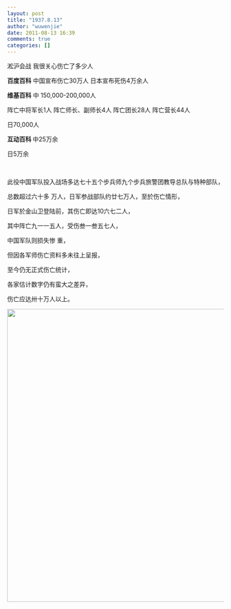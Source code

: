 ```yaml
---
layout: post
title: "1937.8.13"
author: "wuwenjie"
date: 2011-08-13 16:39
comments: true
categories: []
---
```

淞沪会战 我很关心伤亡了多少人

<strong>百度百科</strong> 中国宣布伤亡30万人
日本宣布死伤4万余人

<strong>维基百科</strong> 中 150,000-200,000人

阵亡中将军长1人 阵亡师长、副师长4人 阵亡团长28人 阵亡营长44人

日70,000人<strong> </strong>

<strong>互动百科 </strong>中25万余

日5万余

&nbsp;

<span><span id="zoom"> 此役中国军队投入战场多达七十五个步兵师九个步兵旅警团教导总队与特种部队，</span></span>

总数超过六十多 万人，日军参战部队约廿七万人，至於伤亡情形，

日军於金山卫登陆前，其伤亡即达10六七二人，

其中阵亡九一一五人，受伤叁一叁五七人，

中国军队则损失惨 重，

但因各军师伤亡资料多未往上呈报，

至今仍无正式伤亡统计，

各家估计数字仍有蛮大之差异，

<span><span id="zoom">伤亡应达卅十万人以上。</span></span>

<a href="http://v.ifeng.com/his/200904/b20b1662-d009-4f90-a520-b17d9c5babb5.shtml"><img class="alignnone size-full wp-image-138" title="淞沪会战爆发后，拥有德式武器装备的中央教导师整装待发" src="http://www.wuwenjie.tk/wp-content/uploads/2011/08/淞沪会战爆发后，拥有德式武器装备的中央教导师整装待发.jpg" alt="" width="523" height="680" /></a>

&nbsp;